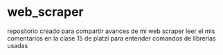 # web_scraper
repositorio creado para compartir avances de mi web scraper
leer el mis comentarios en la clase 15 de platzi para entender comandos de librerías usadas
